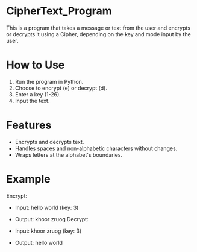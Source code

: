 # CipherText_Program
This is a program that takes a message or text from the user and encrypts or decrypts it using a Cipher, depending on the key and mode input by the user.

# How to Use
1) Run the program in Python.
2) Choose to encrypt (e) or decrypt (d).
3) Enter a key (1-26).
4) Input the text.
# Features
- Encrypts and decrypts text.
- Handles spaces and non-alphabetic characters without changes.
- Wraps letters at the alphabet's boundaries.
# Example
Encrypt:

- Input: hello world (key: 3)
- Output: khoor zruog
Decrypt:

- Input: khoor zruog (key: 3)
- Output: hello world
